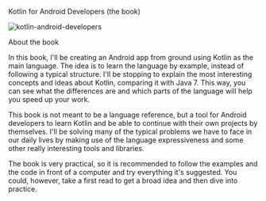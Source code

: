 Kotlin for Android Developers (the book)

![kotlin-android-developers](https://user-images.githubusercontent.com/73651340/160792237-6fab1faa-93d5-4f7c-9b4b-78a256f4c369.png)

About the book

In this book, I'll be creating an Android app from ground using Kotlin as the main language. The idea is to learn the language by example, instead of following a typical structure. I'll be stopping to explain the most interesting concepts and ideas about Kotlin, comparing it with Java 7. This way, you can see what the differences are and which parts of the language will help you speed up your work.

This book is not meant to be a language reference, but a tool for Android developers to learn Kotlin and be able to continue with their own projects by themselves. I'll be solving many of the typical problems we have to face in our daily lives by making use of the language expressiveness and some other really interesting tools and libraries.

The book is very practical, so it is recommended to follow the examples and the code in front of a computer and try everything it's suggested. You could, however, take a first read to get a broad idea and then dive into practice.
